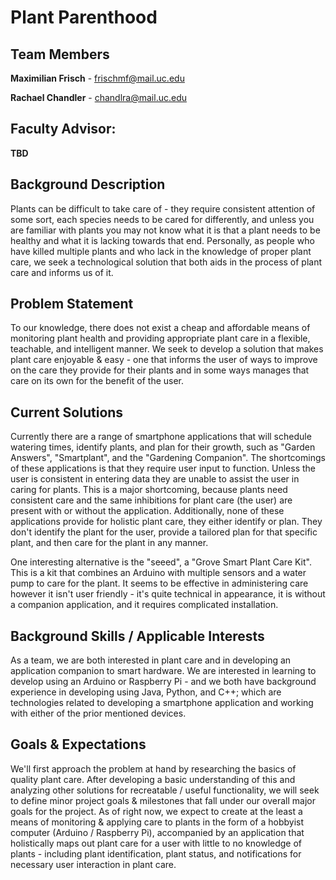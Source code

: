 # Plant Parenthood

## Team Members
**Maximilian Frisch** - frischmf@mail.uc.edu

**Rachael Chandler** - chandlra@mail.uc.edu

## Faculty Advisor:
**TBD**

## Background Description
Plants can be difficult to take care of - they require consistent attention of some sort, each species needs to be cared for differently, and unless you are familiar with plants you may not know what it is that a plant needs to be healthy and what it is lacking towards that end. Personally, as people who have killed multiple plants and who lack in the knowledge of proper plant care, we seek a technological solution that both aids in the process of plant care and informs us of it.

## Problem Statement
To our knowledge, there does not exist a cheap and affordable means of monitoring plant health and providing appropriate plant care in a flexible, teachable, and intelligent manner. We seek to develop a solution that makes plant care enjoyable & easy - one that informs the user of ways to improve on the care they provide for their plants and in some ways manages that care on its own for the benefit of the user.

## Current Solutions
Currently there are a range of smartphone applications that will schedule watering times, identify plants, and plan for their growth, such as "Garden Answers", "Smartplant", and the "Gardening Companion". The shortcomings of these applications is that they require user input to function. Unless the user is consistent in entering data they are unable to assist the user in caring for plants. This is a major shortcoming, because plants need consistent care and the same inhibitions for plant care (the user) are present with or without the application. Additionally, none of these applications provide for holistic plant care, they either identify or plan. They don't identify the plant for the user, provide a tailored plan for that specific plant, and then care for the plant in any manner.

One interesting alternative is the "seeed", a "Grove Smart Plant Care Kit". This is a kit that combines an Arduino with multiple sensors and a water pump to care for the plant. It seems to be effective in administering care however it isn't user friendly - it's quite technical in appearance, it is without a companion application, and it requires complicated installation.

## Background Skills / Applicable Interests
As a team, we are both interested in plant care and in developing an application companion to smart hardware. We are interested in learning to develop using an Arduino or Raspberry Pi - and we both have background experience in developing using Java, Python, and C++; which are technologies related to developing a smartphone application and working with either of the prior mentioned devices.

## Goals & Expectations
We'll first approach the problem at hand by researching the basics of quality plant care. After developing a basic understanding of this and analyzing other solutions for recreatable / useful functionality, we will seek to define minor project goals & milestones that fall under our overall major goals for the project. As of right now, we expect to create at the least a means of monitoring & applying care to plants in the form of a hobbyist computer (Arduino / Raspberry Pi), accompanied by an application that holistically maps out plant care for a user with little to no knowledge of plants - including plant identification, plant status, and notifications for necessary user interaction in plant care.